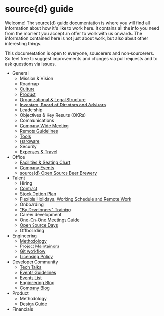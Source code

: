 # source{d} guide

Welcome! The source{d} guide documentation is where you will find all information about how it's like to work here. It contains all the info you need from the moment you accept an offer to work with us onwards. The information contained here is not just about work, but also about other interesting things.

This documentation is open to everyone, sourcerers and non-sourcerers. So feel free to suggest improvements and changes via pull requests and to ask questions via issues.

* General
  * Mission & Vision
  * Roadmap
  * [Culture](general/culture.md)
  * [Product](general/product.md)
  * [Organizational & Legal Structure](general/organizational_legal_structure.md)
  * [Investors, Board of Directors and Advisors](general/investors_board_advisors.md)
  * Leadership
  * Objectives & Key Results (OKRs)
  * Communications
  * [Company Wide Meeting](general/company_wide_meeting.md)
  * [Remote Guidelines](remote/remote_guidelines.md)
  * [Tools](general/tools.md)
  * [Hardware](general/available_hardware.md)
  * Security
  * [Expenses & Travel](general/expenses_travel.md)
* Office
  * [Facilities & Seating Chart](office/madrid_office_seating_chart.md)
  * [Company Events](office/company_events.md)
  * [source{d} Open Source Beer Brewery](https://github.com/src-d/homebrew)
* Talent
  * Hiring
  * [Contract](talent/contract.md)
  * [Stock Option Plan](talent/esop.md)
  * [Flexible Holidays, Working Schedule and Remote Work](talent/flexible_holidays_working_schedule_remote_work.md)
  * Onboarding
  * ["By Developers" Training](talent/by-developers-training/README.md)
  * Career development
  * [One-On-One Meetings Guide](talent/one_on_one_guide.md)
  * [Open Source Days](/talent/open_source_days.md)
  * Offboarding
* Engineering
  * [Methodology](engineering/methodology.md)
  * [Project Maintainers](engineering/maintainers.md)
  * [Git workflow](engineering/git-flow.md)
  * [Licensing Policy](engineering/licensing.md)
* Developer Community
  * [Tech Talks](developer-community/tech-talks.md)
  * [Events Guidelines](developer-community/events.md)
  * [Events List](developer-community/events-list.md)
  * [Engineering Blog](https://blog.sourced.tech)
  * [Company Blog](https://medium.com/source-d)
* Product
  * Methodology
  * [Design Guide](general/design-guide.md)
* Financials
